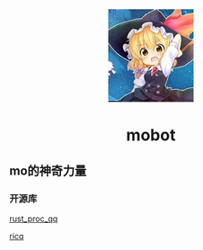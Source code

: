 <div align="center">

<img src="./images/mo.jpg">

# mobot


</div>

## mo的神奇力量

### 开源库
[rust_proc_qq](https://github.com/niuhuan/rust_proc_qq)

[ricq](https://github.com/Mrs4s/go-cqhttp)
